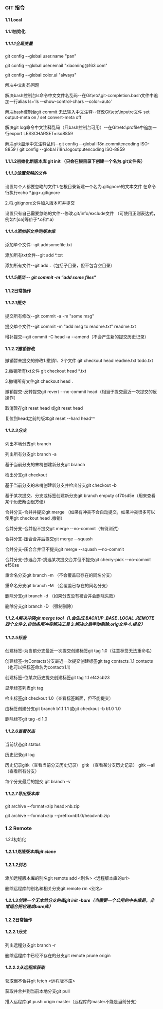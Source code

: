 <h3>GIT  指令</h3>

<h4>1.1 Local</h4>
  <h4>1.1.1初始化</h4>
    <h5>1.1.1.1全局变量</h5>
      <p>git config --global user.name "pan"</p>
      <p>git config --global user.email "xiaoming@163.com"</p>
      <p>git config --global color.ui "always"</p>
      <p>解决中文乱码问题</p>
      <p>解决bash控制台ls命令中文文件名乱码--在Git\etc\git-completion.bash文件中追加一行alias ls='ls --show-control-chars --color=auto'</p>
      <p>解决bash控制台git commit 无法输入中文注释--修改Git\etc\inputrc文件 set output-meta on / set convert-meta off</p>
      <p>解决git log命令中文注释乱码（只bash控制台可用）--在Git\etc\profile中追加一行export LESSCHARSET=iso8859</p>
      <p>解决gitk显示中文注释乱码--git config --global i18n.commitencoding ISO-8859 / git config --global i18n.logoutputencoding ISO-8859</p>

   <h4>1.1.1.2初始化新版本库 git init （只会在根目录下创建一个名为.git文件夹）</h4>

   <h5>1.1.1.3设置忽略的文件</h5>
      <p>设置每个人都要忽略的文件1.在根目录新建一个名为.gitignore的文本文件 在命令行执行echo *.jpg>.gitignore</p>
        <p>2.将.gitignore文件加入版本可并提交</p>
      <p>设置只有自己需要忽略的文件--修改.git/info/exclude文件  （可使用正则表达式，例如*.[oa]等价于*.o和*.a）</p>

   <h5>1.1.1.4添加新文件到版本库</h5>
      <p>添加单个文件--git addsomefile.txt</p>
      <p>添加所有txt文件--git add *.txt</p>
      <p>添加所有文件--git add .（包括子目录，但不包含空目录）</p>

   <h5>1.1.1.5提交 -- git commit -m "add some files"</h5>

  <h4>1.1.2日常操作</h4>
    <h5>1.1.2.1提交</h5>
      <p>提交所有修改--git commit -a -m "some msg"</p>
      <p>提交单个文件--git commit -m "add msg to readme.txt" readme.txt</p>
      <p>增补提交--git commit -C head -a --amend（不会产生新的提交历史记录）</p>

   <h4>1.1.2.2撤销修改</h4>
      <p>撤销暂未提交的修改1.撤销1、2个文件 git checkout head readme.txt todo.txt</p>
        <p>2.撤销所有txt文件 git checkout head *.txt</p>
        <p>3.撤销所有文件git checkout head .</p>
      <p>撤销提交-反转提交git revert --no-commit head（相当于提交最近一次提交的反操作）</p>
      <p>取消暂存git reset head 或git reset head <filename></p>
      <p>复位到head之前的版本git reset --hard head^^</p>

   <h5>1.1.2.3分支</h5>
      <p>列出本地分支git branch</p>
      <p>列出所有分支git branch -a</p>
      <p>基于当前分支的末梢创建新分支git branch <branchname></p>
      <p>检出分支git checkout <branchname></p>
      <p>基于当前分支的末梢创建新分支并检出分支git checkout -b <branchname></p>
      <p>基于某次提交、分支或标签创建新分支git branch emputy cf70sd5e（用来查看某个历史断面很方便）</p>
      <p>合并分支-合并并提交git merge <branchname>（如果有冲突不会自动提交，如果冲突很多可以使用git checkout head .撤销）</p>
      <p>合并分支-合并但不提交git merge --no-commit（有待测试）</p>
      <p>合并分支-压合合并后提交git merge --squash <branchname></p>
      <p>合并分支-压合合并但不提交git merge --squash --no-commit <branchname></p>
      <p>合并分支-拣选合并-挑选某次提交合并但不提交git cherry-pick --no-commit ef50se</p>
      <p>重命名分支git branch -m <branchname> <newname>（不会覆盖已存在的同名分支）</p>
      <p>重命名分支git branch -M <branchname> <newname>（会覆盖已存在的同名分支）</p>
      <p>删除分支git branch -d <branchname>（如果分支没有被合并会删除失败）</p>
      <p>删除分支git branch -D <branchname>（强制删除）</p>

   <h5>1.1.2.4解决冲突git merge tool（1.会生成.BACKUP .BASE .LOCAL .REMOTE四个文件 2.自动条用冲突解决工具 3.解决之后手动删除.orig文件 4.提交）</h5>

   <h5>1.1.2.5标签</h5>
      <p>创建标签-为当前分支最近一次提交创建标签git tag 1.0（注意标签无法重命名）</p>
      <p>创建标签-为Contacts分支最近一次提交创建标签git tag contacts_1.1 contacts（也可以把标签命名为contact/1.1）</p>
      <p>创建标签-位某次历史提交创建标签git tag 1.1 ef42cb23</p>
      <p>显示标签列表git tag</p>
      <p>检出标签git checkout 1.0（查看标签断面，但不能提交）</p>
      <p>由标签创建分支git branch b1.1 1.1 或git checkout -b b1.0 1.0</p>
      <p>删除标签git tag -d 1.0</p>

   <h5>1.1.2.6查看状态</h5>
      <p>当前状态git status</p>
      <p>历史记录git log</p>
      <p><p>历史记录gitk（查看当前分支历史记录） gitk <branchname>（查看某分支历史记录） gitk --all（查看所有分支）</p>
      <p>每个分支最后的提交 git branch -v</p>

   <h5>1.1.2.7导出版本库</h5>
      <p>git archive --format=zip head>nb.zip</p>
      <p>git archive --format=zip --prefix=nb1.0/head>nb.zip</p>


<h3>1.2 Remote</h3
  <h4>1.2.1初始化</h4>
    <h5>1.2.1.1克隆版本库git clone <url></h5>

   <h5>1.2.1.2别名</h5>
      <p>添加远程版本库的别名git remote add <别名> <远程版本库的url></p>
      <p>删除远程库的别名和相关分支git remote rm <别名></p>

   <h5>1.2.1.3创建一个无本地分支的库git init -bare（当需要一个公用的中央库是，非常适合把它建成bare库）</h5>

  <h4>1.2.2日常操作</h4>
    <h5>1.2.2.1分支</h5>
      <p>列出远程分支git branch -r</p>
      <p>删除远程库中已经不存在的分支git remote prune origin</p>

   <h5>1.2.2.2从远程库获取</h5>
      <p>获取但不合并git fetch <远程版本库></p>
      <p>获取并合并到当前本地分支git pull</p>
      <p>推入远程库git push origin master（远程库的master不能是当前分支）</p>

